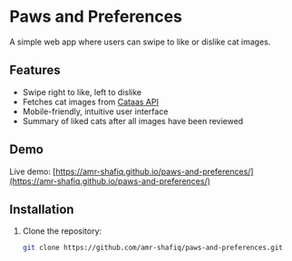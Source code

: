 # Paws and Preferences

A simple web app where users can swipe to like or dislike cat images.

## Features

- Swipe right to like, left to dislike
- Fetches cat images from [Cataas API](https://cataas.com/)
- Mobile-friendly, intuitive user interface
- Summary of liked cats after all images have been reviewed

## Demo

Live demo: [https://amr-shafiq.github.io/paws-and-preferences/](https://amr-shafiq.github.io/paws-and-preferences/)

## Installation

1. Clone the repository:
   ```bash
   git clone https://github.com/amr-shafiq/paws-and-preferences.git
